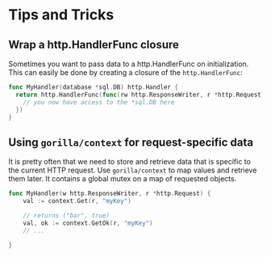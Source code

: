 # Tips and Tricks

## Wrap a http.HandlerFunc closure
Sometimes you want to pass data to a http.HandlerFunc on initialization. This
can easily be done by creating a closure of the `http.HandlerFunc`:

``` go
func MyHandler(database *sql.DB) http.Handler {
  return http.HandlerFunc(func(rw http.ResponseWriter, r *http.Request) {
    // you now have access to the *sql.DB here
  })
}
```

## Using `gorilla/context` for request-specific data
It is pretty often that we need to store and retrieve data that is specific to
the current HTTP request. Use `gorilla/context` to map values and retrieve them
later. It contains a global mutex on a map of requested objects.

``` go
func MyHandler(w http.ResponseWriter, r *http.Request) {
    val := context.Get(r, "myKey")

    // returns ("bar", true)
    val, ok := context.GetOk(r, "myKey")
    // ...

}
```
